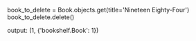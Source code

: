 book_to_delete = Book.objects.get(title='Nineteen Eighty-Four')
book_to_delete.delete()

output: (1, {'bookshelf.Book': 1})
